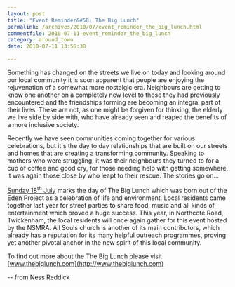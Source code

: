 ```yaml
---
layout: post
title: "Event Reminder&#58; The Big Lunch"
permalink: /archives/2010/07/event_reminder_the_big_lunch.html
commentfile: 2010-07-11-event_reminder_the_big_lunch
category: around_town
date: 2010-07-11 13:56:38

---
```


Something has changed on the streets we live on today and looking around our local community it is soon apparent that people are enjoying the rejuvenation of a somewhat more nostalgic era. Neighbours are getting to know one another on a completely new level to those they had previously encountered and the friendships forming are becoming an integral part of their lives. These are not, as one might be forgiven for thinking, the elderly we live side by side with, who have already seen and reaped the benefits of a more inclusive society.

Recently we have seen communities coming together for various celebrations, but it's the day to day relationships that are built on our streets and homes that are creating a transforming community. Speaking to mothers who were struggling, it was their neighbours they turned to for a cup of coffee and good cry, for those needing help with getting somewhere, it was again those close by who leapt to their rescue. The stories go on...

[Sunday 18<sup>th</sup> July](https://stmargarets.london/event/event/200705142469) marks the day of The Big Lunch which was born out of the Eden Project as a celebration of life and environment. Local residents came together last year for street parties to share food, music and all kinds of entertainment which proved a huge success. This year, in Northcote Road, Twickenham, the local residents will once again gather for this event hosted by the NSMRA. All Souls church is another of its main contributors, which already has a reputation for its many helpful outreach programmes, proving yet another pivotal anchor in the new spirit of this local community.

To find out more about the The Big Lunch please visit [www.thebiglunch.com](http://www.thebiglunch.com)

-- from Ness Reddick
